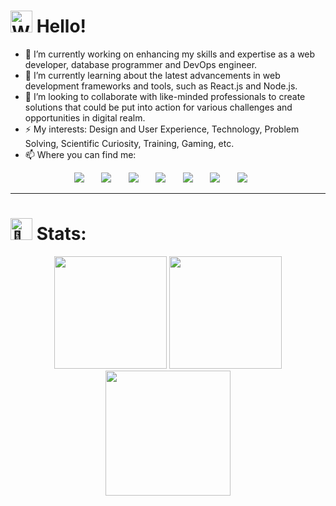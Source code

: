<h1>
  <img alt="Wave image" src="https://user-images.githubusercontent.com/68912857/218808235-50f91cfa-5ec0-43c3-89f7-abb8d4258621.gif" width="35" height="35"/> Hello!
</h1>

- 🔭 I’m currently working on enhancing my skills and expertise as a web developer, database programmer and DevOps engineer.
- 🌱 I’m currently learning about the latest advancements in web development frameworks and tools, such as React.js and Node.js.
- 👯 I’m looking to collaborate with like-minded professionals to create solutions that could be put into action for various challenges and opportunities in digital realm.
- ⚡ My interests: Design and User Experience, Technology, Problem Solving, Scientific Curiosity, Training, Gaming, etc.
- 📫 Where you can find me:
<p align="center">
  <a href="https://github.com/GitLN01" target="_blank"><img src="https://img.shields.io/badge/GitHub-100000?style=for-the-badge&logo=github&logoColor=white" /></a>&nbsp;&nbsp;&nbsp;&nbsp;&nbsp;&nbsp;
  <a href="https://www.linkedin.com/in/lazar-nikitovic/" target="_blank"><img src="https://img.shields.io/badge/linkedin-%230077B5.svg?&style=for-the-badge&logo=linkedin&logoColor=white" /></a>&nbsp;&nbsp;&nbsp;&nbsp;&nbsp;&nbsp;
  <a href="mailto:lazar.nikitovic.01@gmail.com?subject=Came%20from%20Github" target="_blank"><img src="https://img.shields.io/badge/gmail-%23D14836.svg?&style=for-the-badge&logo=gmail&logoColor=white" /></a>&nbsp;&nbsp;&nbsp;&nbsp;&nbsp;&nbsp;
  <a href="https://www.instagram.com/zola__01/?next=%2F" target="_blank"><img src="https://img.shields.io/badge/zola__01-E4405F?style=for-the-badge&logo=instagram&logoColor=white" /></a>&nbsp;&nbsp;&nbsp;&nbsp;&nbsp;&nbsp;
  <a href="https://steamcommunity.com/id/Wadihuk1234/" target="_blank"><img src="https://img.shields.io/badge/Steam-000000?style=for-the-badge&logo=steam&logoColor=white" /></a>&nbsp;&nbsp;&nbsp;&nbsp;&nbsp;&nbsp;
  <a href="https://dcbadge.vercel.app/api/shield/411951484675293185" target="_blank"><img src="https://img.shields.io/badge/Discord-5865F2?style=for-the-badge&logo=discord&logoColor=white" /></a>&nbsp;&nbsp;&nbsp;&nbsp;&nbsp;&nbsp;
  <a href="https://drive.google.com/file/d/1OXqlRElGLl_veC-Vq1MZEbS5Sr6Myl5D/view?usp=drive_link" target="_blank"><img src="https://img.shields.io/badge/CV-4285F4?style=for-the-badge&logo=googledrive&logoColor=white" /></a>&nbsp;&nbsp;&nbsp;&nbsp;&nbsp;&nbsp;
</p>
<hr>
<h1>
  <img src="https://fonts.gstatic.com/s/e/notoemoji/latest/1f440/512.gif" alt="👀" width="35" height="35"> Stats:
</h1>
<p align="center">
  <img height="180px" src="https://github-readme-stats-sigma-five.vercel.app/api/top-langs/?username=GitLN01&layout=compact&langs_count=10&include_all_commits=true&count_private=true&title_color=29a082&icon_color=599cab&text_color=99d1ce&bg_color=0c1014&border_color=ffffff" />
  <img height="180px" src="https://github-readme-stats-sigma-five.vercel.app/api?username=GitLN01&theme=gotham&show_icons=true">
  <img height="200px" src="https://github-readme-streak-stats.herokuapp.com/?user=GitLN01&include_all_commits=true&count_private=true&background=0c1014&border=ffffff&stroke=ffffff&ring=268f77&fire=red&currStreakNum=99d1ce&sideNums=99d1ce&currStreakLabel=99d1ce&sideLabels=99d1ce&dates=0ffff0" />
</p>
